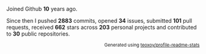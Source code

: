 Joined Github **10** years ago.

Since then I pushed **2883** commits, opened **34** issues, submitted **101** pull requests, received **662** stars across **203** personal projects and contributed to **30** public repositories.

<p align="right"><sub>Generated using <a href="https://github.com/marketplace/actions/profile-readme-stats">teoxoy/profile-readme-stats</a></sub></p>
